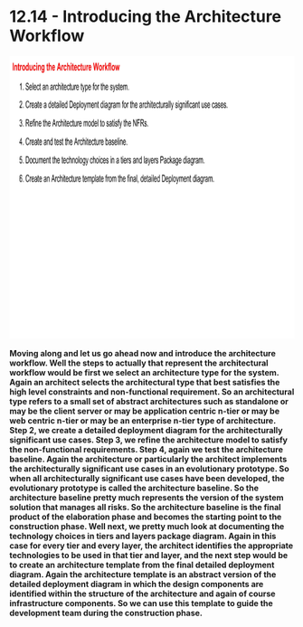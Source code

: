 # 12.14 - Introducing the Architecture Workflow

<img src="/images/12_14_01.jpg" width="800" height="500">

**Moving along and let us go ahead now and introduce the architecture workflow. Well the steps to actually that represent the architectural workflow would be first we select an architecture type for the system. Again an architect selects the architectural type that best satisfies the high level constraints and non-functional requirement. So an architectural type refers to a small set of abstract architectures such as standalone or may be the client server or may be application centric n-tier or may be web centric n-tier or may be an enterprise n-tier type of architecture. Step 2, we create a detailed deployment diagram for the architecturally significant use cases. Step 3, we refine the architecture model to satisfy the non-functional requirements. Step 4, again we test the architecture baseline. Again the architecture or particularly the architect implements the architecturally significant use cases in an evolutionary prototype. So when all architecturally significant use cases have been developed, the evolutionary prototype is called the architecture baseline. So the architecture baseline pretty much represents the version of the system solution that manages all risks. So the architecture baseline is the final product of the elaboration phase and becomes the starting point to the construction phase. Well next, we pretty much look at documenting the technology choices in tiers and layers package diagram. Again in this case for every tier and every layer, the architect identifies the appropriate technologies to be used in that tier and layer, and the next step would be to create an architecture template from the final detailed deployment diagram. Again the architecture template is an abstract version of the detailed deployment diagram in which the design components are identified within the structure of the architecture and again of course infrastructure components. So we can use this template to guide the development team during the construction phase.**
